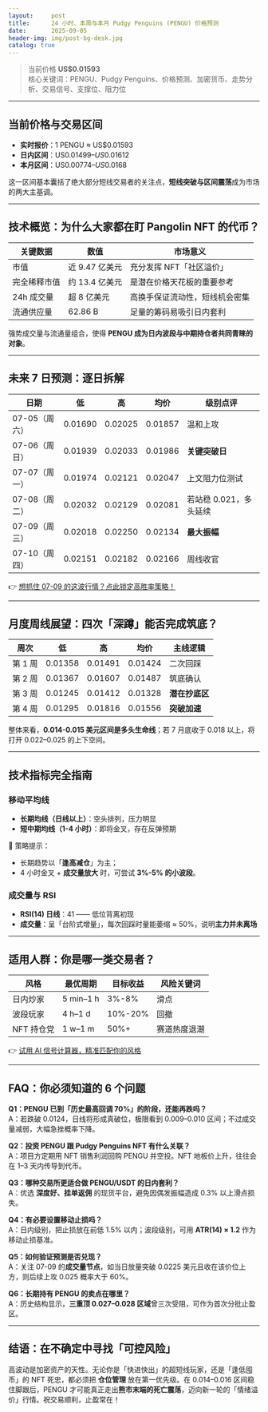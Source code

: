 ```yaml
---
layout:     post
title:      24 小时、本周与本月 Pudgy Penguins (PENGU) 价格预测
date:       2025-09-05
header-img: img/post-bg-desk.jpg
catalog: true
---
```


> 当前价格 **US$0.01593**  
> 核心关键词：PENGU、Pudgy Penguins、价格预测、加密货币、走势分析、交易信号、支撑位、阻力位  

---

## 当前价格与交易区间

- **实时报价**：1 PENGU ≈ US$0.01593  
- **日内区间**：US$0.01499 – US$0.01612  
- **本月区间**：US$0.00774 – US$0.0168  

这一区间基本囊括了绝大部分短线交易者的关注点，**短线突破与区间震荡**成为市场的两大主基调。

---

## 技术概览：为什么大家都在盯 Pangolin NFT 的代币？

| 关键数据 | 数值 | 市场意义 |
|---|---|---|
| 市值 | 近 9.47 亿美元 | 充分发挥 NFT「社区溢价」 |
| 完全稀释市值 | 约 13.4 亿美元 | 是潜在价格天花板的重要参考 |
| 24h 成交量 | 超 8 亿美元 | 高换手保证流动性，短线机会密集 |
| 流通供应量 | 62.86 B | 足量的筹码易吸引日内套利 |

强势成交量与流通量组合，使得 **PENGU 成为日内波段与中期持仓者共同青睐的对象**。

---

## 未来 7 日预测：逐日拆解

| 日期 | 低 | 高 | 均价 | 级别点评 |
|---|---|---|---|---|
| 07-05（周六） | 0.01690 | 0.02025 | 0.01857 | 温和上攻 |
| 07-06（周日） | 0.01939 | 0.02033 | 0.01986 | **关键突破日** |
| 07-07（周一） | 0.01974 | 0.02121 | 0.02047 | 上文阻力位测试 |
| 07-08（周二） | 0.02032 | 0.02129 | 0.02081 | 若站稳 0.021，多头延续 |
| 07-09（周三） | 0.02018 | 0.02250 | 0.02134 | **最大振幅** |
| 07-10（周四） | 0.02151 | 0.02182 | 0.02166 | 周线收官 |

👉 [想抓住 07-09 的这波行情？点此锁定高胜率策略！](https://okxdog.com/)

---

## 月度周线展望：四次「深蹲」能否完成筑底？

| 周次 | 低 | 高 | 均价 | 主线逻辑 |
|---|---|---|---|---|
| 第 1 周 | 0.01358 | 0.01491 | 0.01424 | 二次回踩 |
| 第 2 周 | 0.01367 | 0.01607 | 0.01487 | 筑底确认 |
| 第 3 周 | 0.01245 | 0.01412 | 0.01328 | **潜在抄底区** |
| 第 4 周 | 0.01295 | 0.01816 | 0.01556 | **突破加速** |

整体来看，**0.014-0.015 美元区间是多头生命线**；若 7 月底收于 0.018 以上，将打开 0.022–0.025 的上下空间。

---

## 技术指标完全指南

### 移动平均线
- **长期均线（日线以上）**：空头排列，压力明显  
- **短中期均线（1-4 小时）**：即将金叉，存在反弹预期  

🎯 策略提示：  
- 长期趋势以「**逢高减仓**」为主；  
- 4 小时金叉 + **成交量放大** 时，可尝试 **3%-5% 的小波段**。

### 成交量与 RSI
- **RSI(14) 日线**：41 —— 低位背离初现  
- **成交量**：呈「台阶式增量」，每次回踩时量能萎缩 ≈ 50%，说明**主力并未离场**

---

## 适用人群：你是哪一类交易者？

| 风格 | 最优周期 | 目标收益 | 风险关键词 |
|---|---|---|---|
| 日内炒家 | 5 min–1 h | 3%-8% | 滑点 |
| 波段玩家 | 4 h–1 d | 10%-20% | 回撤 |
| NFT 持仓党 | 1 w–1 m | 50%+ | 赛道热度退潮 |

👉 [试用 AI 信号计算器，精准匹配你的风格](https://okxdog.com/)

---

## FAQ：你必须知道的 6 个问题

**Q1：PENGU 已到「历史最高回调 70%」的阶段，还能再跌吗？**  
A：若跌破 0.0124，日线将形成真破位，极限看到 0.009–0.010 区间；不过成交量减弱，大幅急挫概率下降。

**Q2：投资 PENGU 跟 Pudgy Penguins NFT 有什么关联？**  
A：项目方定期用 NFT 销售利润回购 PENGU 并空投。NFT 地板价上升，往往会在 1–3 天内传导到代币。

**Q3：哪种交易所更适合做 PENGU/USDT 的日内套利？**  
A：优选 **深度好、挂单返佣** 的现货平台，避免因偶发振幅造成 0.3% 以上滑点损失。

**Q4：有必要设置移动止损吗？**  
A：日内级别，把止损放在前低 1.5% 以内；波段级别，可用 **ATR(14) × 1.2** 作为移动止损基准。

**Q5：如何验证预测是否兑现？**  
A：关注 07-09 的**成交量节点**，如当日放量突破 0.0225 美元且收在该价位上方，则后续上攻 0.025 概率大于 60%。

**Q6：长期持有 PENGU 的卖点在哪里？**  
A：历史结构显示，**三重顶 0.027–0.028 区域**曾三次受阻，可作为首次分批止盈区。

---

## 结语：在不确定中寻找「可控风险」

高波动是加密资产的天性。无论你是「快进快出」的超短线玩家，还是「逢低囤币」的 NFT 死忠，都必须把 **仓位管理** 放在第一优先级。在 0.014–0.016 区间稳住脚跟后，PENGU 才可能真正走出**熊市末端的死亡震荡**，迈向新一轮的「情绪溢价」行情。祝交易顺利，止盈常在！